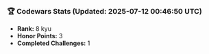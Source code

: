 ### 🏆 Codewars Stats (Updated: 2025-07-12 00:46:50 UTC)

- **Rank:** 8 kyu
- **Honor Points:** 3
- **Completed Challenges:** 1
